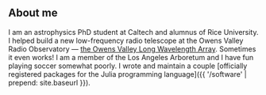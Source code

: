 ## About me

I am an astrophysics PhD student at Caltech and alumnus of Rice University. I helped build a new
low-frequency radio telescope at the Owens Valley Radio Observatory — [the Owens Valley Long
Wavelength Array](http://www.tauceti.caltech.edu/LWA/).  Sometimes it even works! I am a member of
the Los Angeles Arboretum and I have fun playing soccer somewhat poorly. I wrote and maintain a
couple [officially registered packages for the Julia programming language]({{ '/software' | prepend:
site.baseurl }}).

